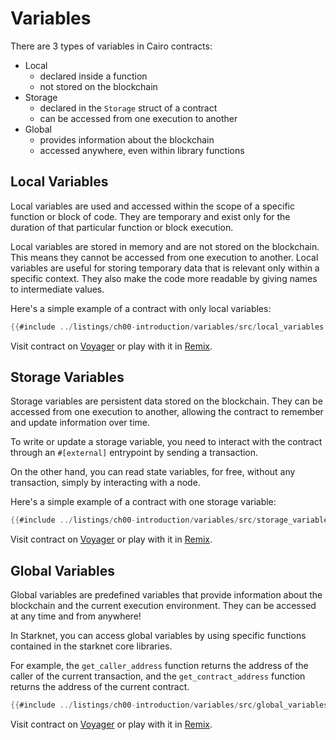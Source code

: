 # Variables

There are 3 types of variables in Cairo contracts:

- Local
  - declared inside a function
  - not stored on the blockchain
- Storage
  - declared in the `Storage` struct of a contract
  - can be accessed from one execution to another
- Global
  - provides information about the blockchain
  - accessed anywhere, even within library functions

## Local Variables

Local variables are used and accessed within the scope of a specific function or block of code. They are temporary and exist only for the duration of that particular function or block execution.

Local variables are stored in memory and are not stored on the blockchain. This means they cannot be accessed from one execution to another. Local variables are useful for storing temporary data that is relevant only within a specific context. They also make the code more readable by giving names to intermediate values.

Here's a simple example of a contract with only local variables:

```rust
{{#include ../listings/ch00-introduction/variables/src/local_variables.cairo}}
```
Visit contract on [Voyager](https://goerli.voyager.online/contract/0x015B3a10F9689BeD741Ca3C210017BC097122CeF76f3cAA191A20ff8b9b56b96) or play with it in [Remix](https://remix.ethereum.org/?#activate=Starknet-cairo1-compiler&url=https://github.com/NethermindEth/StarknetByExample/blob/main/listings/ch00-introduction/variables/src/local_variables.cairo).

## Storage Variables

Storage variables are persistent data stored on the blockchain. They can be accessed from one execution to another, allowing the contract to remember and update information over time.

To write or update a storage variable, you need to interact with the contract through an `#[external]` entrypoint by sending a transaction.

On the other hand, you can read state variables, for free, without any transaction, simply by interacting with a node.

Here's a simple example of a contract with one storage variable:

```rust
{{#include ../listings/ch00-introduction/variables/src/storage_variables.cairo}}
```
Visit contract on [Voyager](https://goerli.voyager.online/contract/0x06eA827B32875483709b785A7F9e846a52776Cd8D42C3fE696218c2624b0DCCa) or play with it in [Remix](https://remix.ethereum.org/?#activate=Starknet-cairo1-compiler&url=https://github.com/NethermindEth/StarknetByExample/blob/main/listings/ch00-introduction/variables/src/storage_variables.cairo).

## Global Variables

Global variables are predefined variables that provide information about the blockchain and the current execution environment. They can be accessed at any time and from anywhere!

In Starknet, you can access global variables by using specific functions contained in the starknet core libraries.

For example, the `get_caller_address` function returns the address of the caller of the current transaction, and the `get_contract_address` function returns the address of the current contract.

```rust
{{#include ../listings/ch00-introduction/variables/src/global_variables.cairo}}
```
Visit contract on [Voyager](https://goerli.voyager.online/contract/0x05bD2F3943bd4e030f85678b55b2EC2C1be939e32388530FB20ED967B3Be433F) or play with it in [Remix](https://remix.ethereum.org/?#activate=Starknet-cairo1-compiler&url=https://github.com/NethermindEth/StarknetByExample/blob/main/listings/ch00-introduction/variables/src/global_variables.cairo).